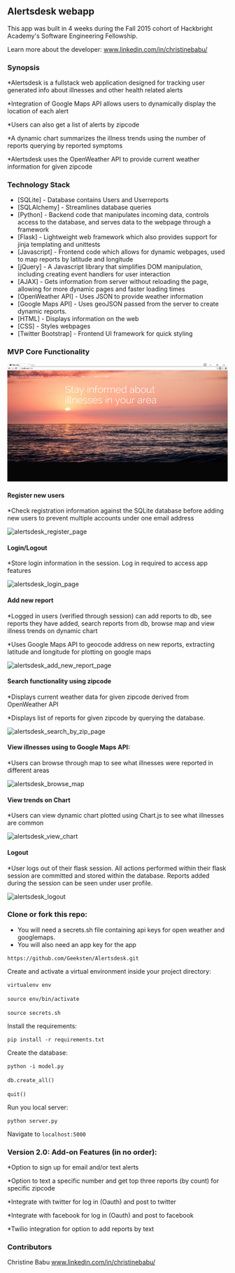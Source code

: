 ## Alertsdesk webapp

This app was built in 4 weeks during the Fall 2015 cohort of Hackbright Academy's Software Engineering Fellowship.

Learn more about the developer: www.linkedin.com/in/christinebabu/

### Synopsis

*Alertsdesk is a fullstack web application designed for tracking user generated info about illnesses and other health related alerts

*Integration of Google Maps API allows users to dynamically display the location of each alert

*Users can also get a list of alerts by zipcode

*A dynamic chart summarizes the illness trends using the number of reports querying by reported symptoms

*Alertsdesk uses the OpenWeather API to provide current weather information for given zipcode

### Technology Stack

* [SQLite] - Database contains Users and Userreports
* [SQLAlchemy] - Streamlines database queries
* [Python] - Backend code that manipulates incoming data, controls access to the database, and serves data to the webpage through a framework
* [Flask] - Lightweight web framework which also provides support for jinja templating and unittests
* [Javascript] - Frontend code which allows for dynamic webpages, used to map reports by latitude and longitude
* [jQuery] - A Javascript library that simplifies DOM manipulation, including creating event handlers for user interaction
* [AJAX] - Gets information from server without reloading the page, allowing for more dynamic pages and faster loading    times
* [OpenWeather API] - Uses JSON to provide weather information
* [Google Maps API] - Uses geoJSON passed from the server to create dynamic reports.
* [HTML] - Displays information on the web
* [CSS] - Styles webpages
* [Twitter Bootstrap] - Frontend UI framework for quick styling


### MVP Core Functionality

![alertsdesk_home_page](/static/img/homepage.png)

#### Register new users

*Check registration information against the SQLite database before adding new users to prevent multiple accounts under one email address

![alertsdesk_register_page](/static/img/register.gif)

#### Login/Logout

*Store login information in the session. Log in required to access app features

![alertsdesk_login_page](/static/img/login.gif)

#### Add new report

*Logged in users (verified through session) can add reports to db, see reports they have added, search reports from db, browse map and view illness trends on dynamic chart

*Uses Google Maps API to geocode address on new reports, extracting latitude and longitude for plotting on google maps

![alertsdesk_add_new_report_page](/static/img/addnewreport.gif)

#### Search functionality using zipcode

*Displays current weather data for given zipcode derived from OpenWeather API

*Displays list of reports for given zipcode by querying the database.

![alertsdesk_search_by_zip_page](/static/img/searchbyzip.gif)

#### View illnesses using to Google Maps API:
    
*Users can browse through map to see what illnesses were reported in different areas

![alertsdesk_browse_map](/static/img/browsemap.gif)


#### View trends on Chart

*Users can view dynamic chart plotted using Chart.js to see what illnesses are common

![alertsdesk_view_chart](/static/img/viewchart.gif)

#### Logout

*User logs out of their flask session. All actions performed within their flask session are committed and stored within the database. Reports added during the session can be seen under user profile.

![alertsdesk_logout](/static/img/logout.gif)


### Clone or fork this repo: 
* You will need a secrets.sh file containing api keys for open weather and googlemaps.
* You will also need an app key for the app
```
https://github.com/Geeksten/Alertsdesk.git
```
Create and activate a virtual environment inside your project directory:
```
virtualenv env

source env/bin/activate

source secrets.sh
```
Install the requirements:
```
pip install -r requirements.txt
```
Create the database:
```
python -i model.py

db.create_all()

quit()
```
Run you local server:
```
python server.py
```
Navigate to ```localhost:5000```

### Version 2.0: Add-on Features (in no order):

*Option to sign up for email and/or text alerts

*Option to text a specific number and get top three reports (by count) for specific zipcode

*Integrate with twitter for log in (Oauth) and post to twitter

*Integrate with facebook for log in (Oauth) and post to facebook

*Twilio integration for option to add reports by text

### Contributors

Christine Babu www.linkedin.com/in/christinebabu/
